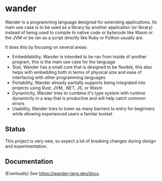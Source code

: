 # wander
Wander is a programming language designed for extending applications.
Its main use case is to be used as a library by another application (or library)
instead of being used to compile to native code or bytecode like Wasm or the JVM or
be ran as a script directly like Ruby or Python usually are.

It does this by focusing on several areas:

 * Embeddability, Wander is intended to be ran from inside of another program, this is the main use case for the language</li>
 * Size, Wander has a small core that is designed to be flexible, this also helps with embedding both in terms of physical size and ease of interfacing with other programming languages</li>
 * Portability, Wander already partially supports being integrated into projects using Rust, JVM, .NET, JS, or Wasm</li>
 * Dynamicity, Wander tries to combine it's type system with runtime dynamicity in a way that is productive and will help catch common errors</li>
 * Usability, Wander tries to lower as many barriers to entry for beginners while allowing experienced users a familar toolset</li>

## Status

This project is very new, so expect a lot of breaking changes during design and experimentation.

## Documentation

(Eventually) See https://wander-lang.dev/docs.
